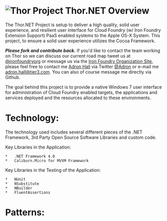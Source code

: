 ![Thor](http://adronhall.smugmug.com/Software/Software-Development/Pyrocumulus/i-NqSGc4m/0/S/Marvel-vs-Capcom-3-MVC3-S.jpg "Thor")
Project Thor.NET Overview
===
The Thor.NET Project is setup to deliver a high quality, solid user experience, and resilient user interface for Cloud Foundry (w/ Iron Foundry Extension Support) PaaS enabled systems to the Apple OS-X System. This project, to ensure a solid user experience utilizes the Cocoa Framework.

_**Please fork and contribute back.**_ 
If you'd like to contact the team working on Thor so we can discuss our current road map tweet us at [@ironfoundryorg](https://twitter.com/#!/ironfoundryorg) or message us via the [Iron Foundry Organization Site](http://help.ironfoundry.org/tickets/new), please feel free to contact me [Adron Hall](https://github.com/Adron/) via Twitter [@Adron](https://twitter.com/#!/adron) or e-mail me <adron.hall@tier3.com>. You can also of course message me directly via Github.

The goal behind this project is to provide a native Windows 7 user interface for administration of Cloud Foundry enabled targets, the applications and services deployed and the resources allocated to these environments.

Technology:
===
The technology used includes several different pieces of the .NET Framework, 3rd Party Open Source Software Libraries and custom code.

Key Libraries in the Application:

	*	.NET Framework 4.0
	*	Caliburn.Micro for MVVM Framework

Key Libraries in the Testing of the Application:

	*	NUnit
	*	NSubstitute
	*	NBuilder
	*	FluentAssertions

Patterns:
===